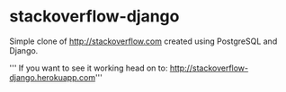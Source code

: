 # stackoverflow-django
Simple clone of http://stackoverflow.com created using PostgreSQL and Django.

''' If you want to see it working head on to: http://stackoverflow-django.herokuapp.com'''
